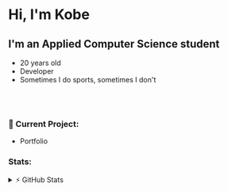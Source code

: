 # Hi, I'm Kobe
## I'm an Applied Computer Science student
- 20 years old
- Developer
- Sometimes I do sports, sometimes I don't

<br />
<br />

### 🎯 Current Project:
- Portfolio
<!-- It's quiet.....
-->
### Stats:
<details>
  <summary>⚡ GitHub Stats</summary>

  <img align="left" alt="Kobe's GitHub Stats" src="https://github-readme-stats.vercel.app/api?username=kobe-sapijn&show_icons=true&theme=dark" />

</details>
